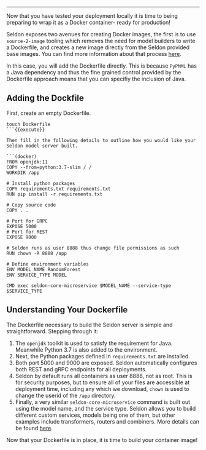 ----

Now that you have tested your deployment locally it is time to being preparing to wrap it as a Docker container- ready for production!

Seldon exposes two avenues for creating Docker images, the first is to use `source-2-image` tooling which removes the need for model builders to write a Dockerfile, and creates a new image directly from the Seldon provided base images. You can find more information about that process [here](https://docs.seldon.io/projects/seldon-core/en/stable/python/python_wrapping_s2i.html).

In this case, you will add the Dockerfile directly. This is because `PyPMML` has a Java dependency and thus the fine grained control provided by the Dockerfile approach means that you can specifiy the inclusion of Java.

## Adding the Dockfile

First, create an empty Dockerfile.

```(bash)
touch Dockerfile
```{{execute}}

Then fill in the following details to outline how you would like your Seldon model server built. 

```(docker)
FROM openjdk:11
COPY --from=python:3.7-slim / /
WORKDIR /app

# Install python packages
COPY requirements.txt requirements.txt
RUN pip install -r requirements.txt

# Copy source code
COPY . .

# Port for GRPC
EXPOSE 5000
# Port for REST
EXPOSE 9000

# Seldon runs as user 8888 thus change file permissions as such
RUN chown -R 8888 /app

# Define environment variables
ENV MODEL_NAME RandomForest
ENV SERVICE_TYPE MODEL

CMD exec seldon-core-microservice $MODEL_NAME --service-type $SERVICE_TYPE
```

## Understanding Your Dockerfile

The Dockerfile necessary to build the Seldon server is simple and straightforward. Stepping through it:

1. The `openjdk` toolkit is used to satisfy the requirement for Java. Meanwhile Python 3.7 is also added to the environment.
2. Next, the Python packages defined in `requirements.txt` are installed.
3. Both port 5000 and 9000 are exposed. Seldon automatically configures both REST and gRPC endpoints for all deployments.
4. Seldon by default runs all containers as user 8888, not as root. This is for security purposes, but to ensure all of your files are accessible at deployment time, including any which we download, `chown` is used to change the userid of the `/app` directory.
5. Finally, a very similar `seldon-core-microservice` command is built out using the model name, and the service type. Seldon allows you to build different custom services, models being one of them, but other examples include transformers, routers and combiners. More details can be found [here](https://docs.seldon.io/projects/seldon-core/en/stable/python/python_component.html#transformers).

Now that your Dockerfile is in place, it is time to build your container image!
